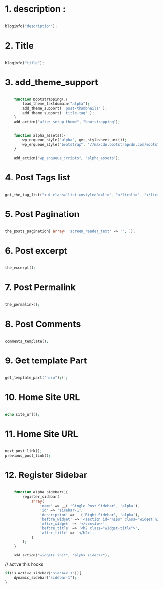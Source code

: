 
# 1. description :

```php

bloginfo("description");

```

# 2. Title 

```php

bloginfo("title");

```

# 3. add_theme_support

```php

    function bootstrapping(){
        load_theme_textdomain("alpha");
        add_theme_support( 'post-thumbnails' );
        add_theme_support( 'title-tag' );
    }
    add_action("after_setup_theme", "bootstrapping");
    
    
    function alpha_assets(){
        wp_enqueue_style("alpha", get_stylesheet_uri());
        wp_enqueue_style("bootstrap", "//maxcdn.bootstrapcdn.com/bootstrap/4.0.0/css/bootstrap.min.css");
    }
    
    add_action("wp_enqueue_scripts", "alpha_assets");
```   

# 4. Post Tags list

```php

get_the_tag_list("<ul class='list-unstyled'><li>", "</li><li>", "</li></ul>");

```

# 5. Post Pagination

```php

the_posts_pagination( array( 'screen_reader_text' => '', ));

```

# 6. Post excerpt

```php

the_excerpt();

```

# 7. Post Permalink

```php

the_permalink(); 

```

# 8. Post Comments

```php

comments_template();

```

# 9. Get template Part

```php

get_template_part("hero");();

```

# 10. Home Site URL

```php

echo site_url();

```

# 11. Home Site URL

```php

next_post_link();
previous_post_link();

```

# 12. Register Sidebar 

```php

    function alpha_sidebar(){
        register_sidebar(
            array(
                'name' => __( 'Single Post Sidebar', 'alpha'),
                'id' => 'sidebar-1',
                'description' => __('Right Sidebar', 'alpha'),
                'before_widget' => '<section id="%1$s" class="widget %2$s">',
                'after_widget' => '</section>',
                'before_title' => '<h2 class="widget-title">',
                'after_title' => '</h2>',
            )
        );
    }

    add_action("widgets_init", "alpha_sidebar");

```

// active this hooks
```php
if(is_active_sidebar("sidebar-1")){
    dynamic_sidebar("sidebar-1");
}

```
